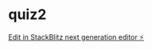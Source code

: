 # quiz2

[Edit in StackBlitz next generation editor ⚡️](https://stackblitz.com/~/github.com/kit-suki/quiz2)